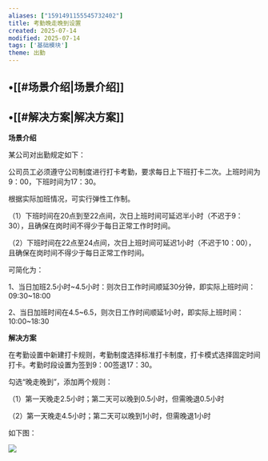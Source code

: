 ```yaml
---
aliases: ["1591491155545732402"]
title: 考勤晚走晚到设置
created: 2025-07-14
modified: 2025-07-14
tags: ['基础模块']
theme: 出勤
---
```


## •[[#场景介绍|场景介绍]]

## •[[#解决方案|解决方案]]

**场景介绍**

某公司对出勤规定如下：

公司员工必须遵守公司制度进行打卡考勤，要求每日上下班打卡二次。上班时间为9：00，下班时间为17：30。

根据实际加班情况，可实行弹性工作制。

（1）下班时间在20点到至22点间，次日上班时间可延迟半小时（不迟于9：30），且确保在岗时间不得少于每日正常工作时时间。

（2）下班时间在22点至24点间，次日上班时间可延迟1小时（不迟于10：00），且确保在岗时间不得少于每日正常工作时间。

可简化为：

1、当日加班2.5小时~4.5小时：则次日工作时间顺延30分钟，即实际上班时间：09:30~18:00

2、当日加班时间在4.5~6.5，则次日工作时间顺延1小时，即实际上班时间：10:00~18:30

**解决方案**

在考勤设置中新建打卡规则，考勤制度选择标准打卡制度，打卡模式选择固定时间打卡。考勤时段设置为签到9：00签退17：30。

勾选“晚走晚到”，添加两个规则：

（1）第一天晚走2.5小时；第二天可以晚到0.5小时，但需晚退0.5小时

（2）第一天晚走4.5小时；第二天可以晚到1小时，但需晚退1小时

如下图：

![](https://myhelpdoc.oss-cn-heyuan.aliyuncs.com/mdimages/f9dcdcfed74a90878d408364e73e809d.jpg)

